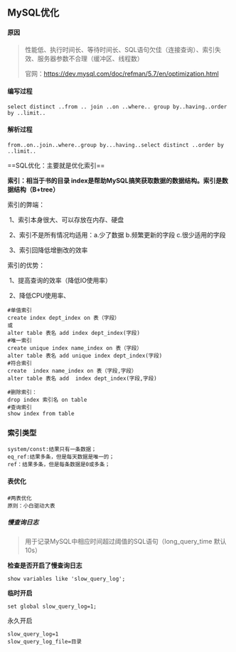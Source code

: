 ## MySQL优化

#### 原因

> 性能低、执行时间长、等待时间长、SQL语句欠佳（连接查询）、索引失效、服务器参数不合理（缓冲区、线程数）
>
> 官网：https://dev.mysql.com/doc/refman/5.7/en/optimization.html

#### 编写过程

```mysql
select distinct ..from .. join ..on ..where.. group by..having..order by ..limit..
```

#### 解析过程

```mysql
from..on..join..where..group by...having..select distinct ..order by ..limit..
```

==SQL优化：主要就是优化索引==

**索引：相当于书的目录  index是帮助MySQL搞笑获取数据的数据结构。索引是数据结构（B+tree）**

索引的弊端：

​	1、索引本身很大、可以存放在内存、硬盘

​	2、索引不是所有情况均适用：a.少了数据 b.频繁更新的字段 c.很少适用的字段

​	3、索引回降低增删改的效率

索引的优势：

​	1、提高查询的效率（降低IO使用率）

​	2、降低CPU使用率、

```mysql
#单值索引
create index dept_index on 表（字段）
或
alter table 表名 add index dept_index(字段)
#唯一索引
create unique index name_index on 表（字段）
alter table 表名 add unique index dept_index(字段)
#符合索引
create  index name_index on 表（字段,字段）
alter table 表名 add  index dept_index(字段,字段)

#删除索引：
drop index 索引名 on table
#查询索引
show index from table
```

### 索引类型

```mysql
system/const:结果只有一条数据；
eq_ref:结果多条，但是每天数据是唯一的；
ref：结果多条，但是每条数据是0或多条；
```

#### 表优化

```mysql
#两表优化
原则：小白驱动大表
```

##### 慢查询日志

> 用于记录MySQL中相应时间超过阈值的SQL语句（long_query_time 默认10s）

**检查是否开启了慢查询日志**

```mysql
show variables like 'slow_query_log';
```

**临时开启**

```mysql
set global slow_query_log=1;
```

永久开启

```shell
slow_query_log=1
slow_query_log_file=目录
```

